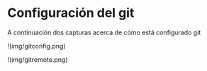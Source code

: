 # Configuración del git

A continuación dos capturas acerca de cómo está configurado git

!(img/gitconfig.png)

!(img/gitremote.png)